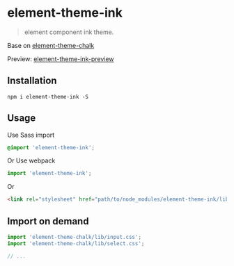 # element-theme-ink

> element component ink theme.

Base on [element-theme-chalk](https://github.com/ElementUI/theme-chalk)

Preview: [element-theme-ink-preview](https://github.yunyoujun.cn/element-theme-ink-preview)

## Installation

```shell
npm i element-theme-ink -S
```

## Usage

Use Sass import

```css
@import 'element-theme-ink';
```

Or Use webpack

```javascript
import 'element-theme-ink';
```

Or

```html
<link rel="stylesheet" href="path/to/node_modules/element-theme-ink/lib/index.css">
```

## Import on demand

```javascript
import 'element-theme-chalk/lib/input.css';
import 'element-theme-chalk/lib/select.css';

// ...
```
